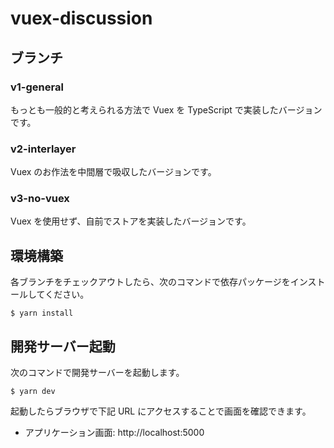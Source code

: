 # vuex-discussion

## ブランチ

### v1-general

もっとも一般的と考えられる方法で Vuex を TypeScript で実装したバージョンです。

### v2-interlayer

Vuex のお作法を中間層で吸収したバージョンです。

### v3-no-vuex

Vuex を使用せず、自前でストアを実装したバージョンです。

## 環境構築

各ブランチをチェックアウトしたら、次のコマンドで依存パッケージをインストールしてください。

```console
$ yarn install
```

## 開発サーバー起動

次のコマンドで開発サーバーを起動します。

```console
$ yarn dev
```

起動したらブラウザで下記 URL にアクセスすることで画面を確認できます。

* アプリケーション画面: http://localhost:5000
